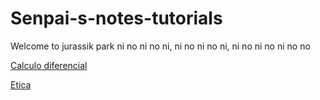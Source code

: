# Senpai-s-notes-tutorials
Welcome to jurassik park ni no ni no ni, ni no ni no ni, ni no ni no ni no no

[Calculo diferencial](./calculo_diferencial/Readme.md)

[Etica](./Etica/Readme.md)

